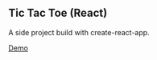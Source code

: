 ## Tic Tac Toe (React)

A side project build with create-react-app.

[Demo](http://http://react-ttt.surge.sh/)

